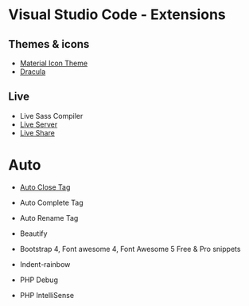 # Visual Studio Code - Extensions
## Themes & icons
* [Material Icon Theme](https://marketplace.visualstudio.com/items?itemName=PKief.material-icon-theme)
* [Dracula](https://marketplace.visualstudio.com/items?itemName=dracula-theme.theme-dracula)

## Live
* Live Sass Compiler
* [Live Server](https://marketplace.visualstudio.com/items?itemName=ritwickdey.LiveServer)
* [Live Share](https://marketplace.visualstudio.com/items?itemName=MS-vsliveshare.vsliveshare-pack)

# Auto
* [Auto Close Tag](https://marketplace.visualstudio.com/items?itemName=formulahendry.auto-close-tag)
* Auto Complete Tag
* Auto Rename Tag

* Beautify
* Bootstrap 4, Font awesome 4, Font Awesome 5 Free & Pro snippets
* Indent-rainbow
* PHP Debug
* PHP IntelliSense
